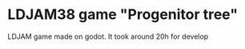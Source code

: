 # LDJAM38 game "Progenitor tree"

LDJAM game made on godot.
It took around 20h for develop

[Youtube demo]: https://www.youtube.com/edit?video_id=t9GZ0qzSspA&video_referrer=watch
[Itch page]: https://tymonr.itch.io/progenitor-tree
[Godot engine]: https://godotengine.org/
